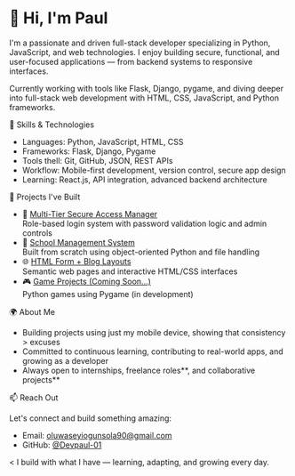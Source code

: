 # 👋 Hi, I'm Paul

I'm a passionate and driven full-stack developer specializing in Python, JavaScript, and web technologies. I enjoy building secure, functional, and user-focused applications — from backend systems to responsive interfaces.

Currently working with tools like Flask, Django, pygame, and diving deeper into full-stack web development with HTML, CSS, JavaScript, and Python frameworks.


 🧠 Skills & Technologies

- Languages: Python, JavaScript, HTML, CSS  
- Frameworks: Flask, Django, Pygame  
- Tools thell: Git, GitHub, JSON, REST APIs  
- Workflow: Mobile-first development, version control, secure app design  
- Learning: React.js, API integration, advanced backend architecture

💼 Projects I've Built

- 🔐 [Multi-Tier Secure Access Manager](https://github.com/Devpaul-01/Multi-User-Login-System)  
  Role-based login system with password validation logic and admin controls  
- 🏫 [School Management System](https://github.com/Devpaul-01/School-Management-System)  
  Built from scratch using object-oriented Python and file handling  
- 🌐 [HTML Form + Blog Layouts](https://github.com/Devpaul-01/HTML-Projects)  
  Semantic web pages and interactive HTML/CSS interfaces  
- 🎮 [Game Projects (Coming Soon...)]()  
  Python games using Pygame (in development)

🌍 About Me

- Building projects using just my mobile device, showing that consistency > excuses  
- Committed to continuous learning, contributing to real-world apps, and growing as a developer  
- Always open to internships, freelance roles**, and collaborative projects**



 📫 Reach Out

Let's connect and build something amazing:

- Email: oluwaseyiogunsola90@gmail.com
- GitHub: [@Devpaul-01](https://github.com/Devpaul-01)

< I build with what I have — learning, adapting, and growing every day.
